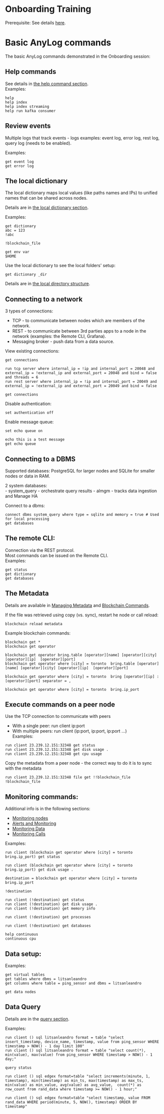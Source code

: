 # Onboarding Training

Prerequisite: See details [here](..//deployments/Prerequisite.md).

# Basic AnyLog commands

The basic AnyLog commands demonstrated in the Onboarding session:

## Help commands 
See details in [the help command section](../getting%20started.md#the-help-command).  
Examples:
```anylog 
help
help index
help index streaming
help run kafka consumer
``` 

## Review events 
Multiple logs that track events - logs examples: event log, error log, rest log, query log (needs to be enabled).

 Examples:
```anylog 
get event log
get error log
```   
  
## The local dictionary
The local dictionary maps local values (like paths names and IPs) to unified names that can be shared across nodes.

Details are in [the local dictionary section](../dictionary.md#the-local-dictionary).

 Examples:
```anylog 
get dictionary
abc = 123
!abc

!blockchain_file

get env var
$HOME
```   

Use the local dictionary to see the local folders' setup:

```anylog 
get dictionary _dir
```   
Details are in [the local directory structure](../getting%20started.md#local-directory-structure).
  
## Connecting to a network
3 types of connections:  
- TCP - to communicate between nodes which are members of the network.
- REST - to communicate between 3rd parties apps to a node in the network (examples: the Remote CLI, Grafana).
- Messaging broker - push data from a data source.

View existing connections:
 ```anylog 
get connections

run tcp server where internal_ip = !ip and internal_port = 20048 and external_ip = !external_ip and external_port = 20048 and bind = false and threads = 6
run rest server where internal_ip = !ip and internal_port = 20049 and external_ip = !external_ip and external_port = 20049 and bind = false

get connections
```   

Disable authentication:
```anylog 
set authentication off
```   

Enable message queue:
  ```anylog 
set echo queue on

echo this is a test message
get echo queue
```  
  
## Connecting to a DBMS
Supported databases: PostgreSQL for larger nodes and SQLite for smaller nodes or data in RAM.

2 system databases:    
    - system_query - orchestrate query results
    - almgm - tracks data ingestion and Manage HA

Connect to a dbms:
```anylog 
connect dbms system_query where type = sqlite and memory = true # Used for local processing
get databases
```   

## The remote CLI:
Connection via the REST protocol.  
Most commands can be issued on the Remote CLI.    
Examples:
```anylog 
get status
get dictionary
get databases
```   

## The Metadata
Details are available in [Managing Metadata](../metadata%20management.md#managing-metadata)
and [Blockchain Commands](../blockchain%20commands.md#blockchain-commands).

If the file was retrieved using copy (vs. sync), restart he node or call reload:
```anylog 
blockchain reload metadata
```   
Example blockchain commands:
```anylog 
blockchain get *
blockchain get operator

blockchain get operator bring.table [operator][name] [operator][city] [operator][ip]  [operator][port] 
blockchain get operator where [city] = toronto  bring.table [operator][name] [operator][city] [operator][ip]  [operator][port] 

blockchain get operator where [city] = toronto  bring [operator][ip] : [operator][port] separator = ,

blockchain get operator where [city] = toronto  bring.ip_port
```   

## Execute commands on a peer node
Use the TCP connection to communicate with peers 
- With a single peer:   run client ip:port
- With multiple peers:  run client (ip:port, ip:port, ip:port ...)  
 Examples: 
 ```anylog 
run client 23.239.12.151:32348 get status
run client 23.239.12.151:32348 get disk usage .
run client 23.239.12.151:32348 get cpu usage
```   

Copy the metadata from a peer node - the correct way to do it is to sync with the metadata
```anylog 
run client 23.239.12.151:32348 file get !!blockchain_file !blockchain_file
```
  
## Monitoring commands:
Additional info is in the following sections:  
- [Monitoring nodes](../monitoring%20nodes.md#monitoring-nodes)
- [Alerts and Monitoring](../alerts%20and%20monitoring.md#alerts-and-monitoring)
- [Monitoring Data](../monitoring%20data.md#monitoring-data)
- [Monitoring Calls](../monitoring%20calls.md#monitoring-calls-from-external-applications)


Examples: 
 ```anylog 
run client (blockchain get operator where [city] = toronto  bring.ip_port) get status

run client (blockchain get operator where [city] = toronto  bring.ip_port) get disk usage .

destination = blockchain get operator where [city] = toronto  bring.ip_port

!destination

run client (!destination) get status
run client (!destination) get disk usage .
run client (!destination) get memory info

run client (!destination) get processes

run client (!destination) get databases

help continuous
continuous cpu  
```
  
## Data setup:
  Examples: 
 ```anylog 
get virtual tables
get tables where dbms = litsanleandro
get columns where table = ping_sensor and dbms = litsanleandro

get data nodes

```
  
## Data Query 
Details are in the [query section](../queries.md).

 Examples: 
 ```anylog 
run client () sql litsanleandro format = table "select insert_timestamp, device_name, timestamp, value from ping_sensor WHERE timestamp > NOW() - 1 day limit 100"
run client () sql litsanleandro format = table "select count(*), min(value), max(value) from ping_sensor WHERE timestamp > NOW() - 1 day;"

query status

run client () sql edgex format=table "select increments(minute, 1, timestamp), min(timestamp) as min_ts, max(timestamp) as max_ts, min(value) as min_value, avg(value) as avg_value,  count(*) as row_count from rand_data where timestamp >= NOW() - 1 hour;"

run client () sql edgex format=table "select timestamp, value FROM rand_data WHERE period(minute, 5, NOW(), timestamp) ORDER BY timestamp"
```

